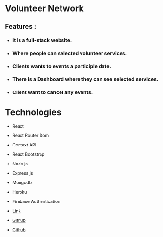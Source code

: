 # Volunteer Network 
## Features : 

* ### It is a full-stack website. 
* ### Where people can selected volunteer services.
* ### Clients  wants to events a participle date.
* ### There is a Dashboard where they can see selected services. 
* ### Client want to cancel any events.

# Technologies 
* React
* React Router Dom
* Context API
* React Bootstrap
* Node js
* Express js
* Mongodb
* Heroku
* Firebase Authentication


* [Link](https://volunteer-a1853.web.app/)
* [Github](https://github.com/Noor-Muhammadd/volunteer/)
* [Github](https://github.com/Noor-Muhammadd/volunteer-server/)
